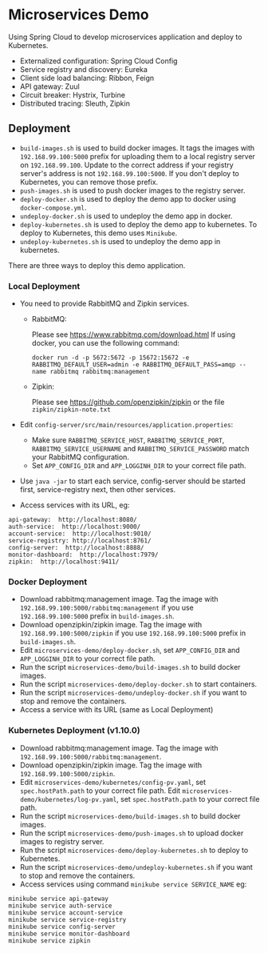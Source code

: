 # Microservices Demo
Using Spring Cloud to develop microservices application and deploy to Kubernetes.

* Externalized configuration: Spring Cloud Config
* Service registry and discovery: Eureka
* Client side load balancing: Ribbon, Feign
* API gateway: Zuul
* Circuit breaker: Hystrix, Turbine
* Distributed tracing: Sleuth, Zipkin

## Deployment
* `build-images.sh` is used to build docker images.
  It tags the images with `192.168.99.100:5000` prefix for uploading them to a local registry server on `192.168.99.100`.
  Update to the correct address if your registry server's address is not `192.168.99.100:5000`.
  If you don't deploy to Kubernetes, you can remove those prefix.
* `push-images.sh` is used to push docker images to the registry server.
* `deploy-docker.sh` is used to deploy the demo app to docker using `docker-compose.yml`.
* `undeploy-docker.sh` is used to undeploy the demo app in docker.
* `deploy-kubernetes.sh` is used to deploy the demo app to kubernetes.
  To deploy to Kubernetes, this demo uses `Minikube`.
* `undeploy-kubernetes.sh` is used to undeploy the demo app in kubernetes.

There are three ways to deploy this demo application.
### Local Deployment
* You need to provide RabbitMQ and Zipkin services.
  - RabbitMQ:
    
    Please see https://www.rabbitmq.com/download.html
    If using docker, you can use the following command:
    ```
    docker run -d -p 5672:5672 -p 15672:15672 -e RABBITMQ_DEFAULT_USER=admin -e RABBITMQ_DEFAULT_PASS=amqp --name rabbitmq rabbitmq:management
    ```
    
  - Zipkin:
    
    Please see https://github.com/openzipkin/zipkin or the file `zipkin/zipkin-note.txt`
    
* Edit `config-server/src/main/resources/application.properties`:
  * Make sure `RABBITMQ_SERVICE_HOST`, `RABBITMQ_SERVICE_PORT`, `RABBITMQ_SERVICE_USERNAME` and  `RABBITMQ_SERVICE_PASSWORD`
    match your RabbitMQ configuration.
  * Set `APP_CONFIG_DIR` and `APP_LOGGINH_DIR` to your correct file path.
* Use `java -jar` to start each service, config-server should be started first, service-registry next, then other services.
* Access services with its URL, eg:
```
api-gateway:  http://localhost:8080/
auth-service:  http://localhost:9000/
account-service:  http://localhost:9010/
service-registry: http://localhost:8761/
config-server:  http://localhost:8888/
monitor-dashboard:  http://localhost:7979/
zipkin:  http://localhost:9411/
```

### Docker Deployment
* Download rabbitmq:management image.
  Tag the image with `192.168.99.100:5000/rabbitmq:management` if you use `192.168.99.100:5000` prefix in `build-images.sh`.
* Download openzipkin/zipkin image.
  Tag the image with `192.168.99.100:5000/zipkin` if you use `192.168.99.100:5000` prefix in `build-images.sh`.
* Edit `microservices-demo/deploy-docker.sh`, set `APP_CONFIG_DIR` and `APP_LOGGINH_DIR` to your correct file path.
* Run the script `microservices-demo/build-images.sh` to build docker images.
* Run the script `microservices-demo/deploy-docker.sh` to start containers.
* Run the script `microservices-demo/undeploy-docker.sh` if you want to stop and remove the containers.
* Access a service with its URL (same as Local Deployment)

### Kubernetes Deployment (v1.10.0)
* Download rabbitmq:management image.
  Tag the image with `192.168.99.100:5000/rabbitmq:management`.
* Download openzipkin/zipkin image.
  Tag the image with `192.168.99.100:5000/zipkin`.
* Edit `microservices-demo/kubernetes/config-pv.yaml`, set `spec.hostPath.path` to your correct file path.
  Edit `microservices-demo/kubernetes/log-pv.yaml`, set `spec.hostPath.path` to your correct file path.
* Run the script `microservices-demo/build-images.sh` to build docker images.
* Run the script `microservices-demo/push-images.sh` to upload docker images to registry server.
* Run the script `microservices-demo/deploy-kubernetes.sh` to deploy to Kubernetes.
* Run the script `microservices-demo/undeploy-kubernetes.sh` if you want to stop and remove the containers.
* Access services using command `minikube service SERVICE_NAME` eg: 
```
minikube service api-gateway
minikube service auth-service
minikube service account-service
minikube service service-registry
minikube service config-server
minikube service monitor-dashboard
minikube service zipkin
```
